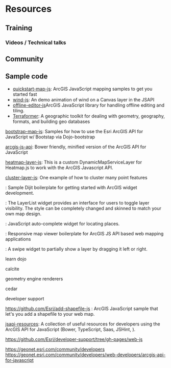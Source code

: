 # Resources
## Training
### Videos / Technical talks
## Community
## Sample code
* [quickstart-map-js](https://github.com/Esri/quickstart-map-js): ArcGIS JavaScript mapping samples to get you started fast
* [wind-js](https://github.com/Esri/wind-js): An demo animation of wind on a Canvas layer in the JSAPI
* [offline-editor-js](https://github.com/Esri/offline-editor-js)ArcGIS JavaScript library for handling offline editing and tiling.
* [Terraformer](https://github.com/Esri/Terraformer): A geographic toolkit for dealing with geometry, geography, formats, and building geo databases

[bootstrap-map-js](https://github.com/Esri/dojo-bootstrap-map-js): Samples for how to use the Esri ArcGIS API for JavaScript w/ Bootstap via Dojo-bootstrap


[arcgis-js-api](https://github.com/Esri/arcgis-js-api): Bower friendly, minified version of the ArcGIS API for JavaScript

[heatmap-layer-js](https://github.com/Esri/heatmap-layer-js): This is a custom DynamicMapServiceLayer for Heatmap.js to work with the ArcGIS Javascript API.

[cluster-layer-js](https://github.com/Esri/cluster-layer-js): One example of how to cluster many point features

[](https://github.com/Esri/arcgis-dijit-sample-js): Sample Dijit boilerplate for getting started with ArcGIS widget development.

[](https://github.com/Esri/arcgis-dijit-layer-list): The LayerList widget provides an interface for users to toggle layer visibility. The style can be completely changed and skinned to match your own map design.

[](https://github.com/Esri/arcgis-dijit-geocoder-js): JavaScript auto-complete widget for locating places.

[](https://github.com/Esri/responsive-map-js): Responsive map viewer boilerplate for ArcGIS JS API based web mapping applications

[](https://github.com/Esri/arcgis-dijit-layer-swipe-js): A swipe widget to partially show a layer by dragging it left or right.


learn dojo

calcite

geometry engine
renderers

cedar

developer support

https://github.com/Esri/add-shapefile-js : ArcGIS JavaScript sample that let's you add a shapefile to your web map.

[jsapi-resources](https://github.com/Esri/jsapi-resources): A collection of useful resources for developers using the ArcGIS API for JavaScript (Bower, TypeScript, Saas, JSHint, ).

https://github.com/Esri/developer-support/tree/gh-pages/web-js


https://geonet.esri.com/community/developers
https://geonet.esri.com/community/developers/web-developers/arcgis-api-for-javascript
